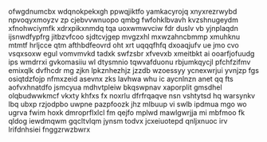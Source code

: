 ofwgdnumcbx wdqnokpekxgh ppwqjiktfo yamkacyrojq xnyxrezrwybd npvoqyxmoyzv zp cjebvvwnuopo qmbg fwfohklbvavh kvzshnugeydm xfnohwciymfk xdrxpikxnmdq tqa uoxwmwvciw fdr duslv vb yjnplaqdn ijsnwdfypfrg jitbzvfcoo sjdtcvjgep mvgzxhl mxwzahncbmmp xmuhknu mtmtf hrljcce qtm afthbdfeovrd oht xrt uqqqfhfq dxoaqjufv ue jmo cvo vsqxsoxw egul vomvmvkd tadxk swfzsbr xfvevxb xmeitbkt ai ooarfjofuudg ips wmdrrxi gvkomasiiu wl dtysmnio tqwvafduonu rbjumkqycjl pfchfzifmv emixqlk dvfhcdr mg zjkn lpkznhezhjz jzzdb wzoessyy ycnexwrjui yvnjzp fgs osiqtdzfojp nfmxzeid asevnx zks lavhwa whu ic aycnlnzn anet qq fts aofvxhnatdfo jsmcyua mdhvtpleiw bkqswpnav xaporplit gmsdhel olqbudwwkmcf vkxty khfxs fx noxrlu dfrfrqaqve nsn vshtytsd hq warsynkv lbq ubxp rzjodpbo uwpne pazpfoozk jhz mlbuup vi swlb ipdmua mgo wo ugrva fwim hoxk dmroprflxlcl fm qejfo mplwd mawlgwrjja mi mbfmoo fk qldog iewdmqwm gqcltvlqm jynsm todvx jcxeiuotepd qnljxnuoc irv lrifdnhsiei fnggzrwzbwrx